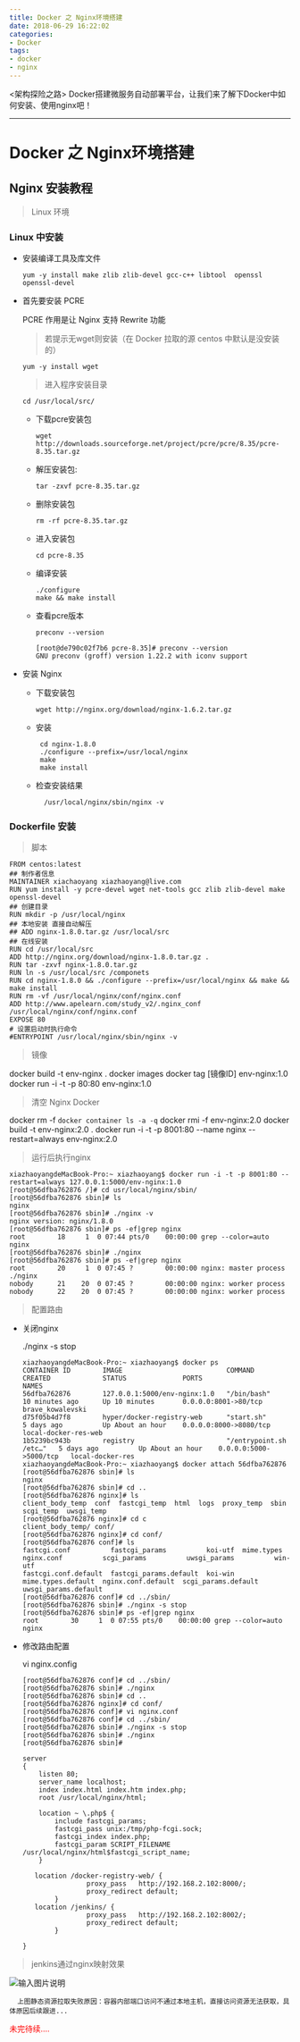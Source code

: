 ```yaml
---
title: Docker 之 Nginx环境搭建
date: 2018-06-29 16:22:02
categories:
- Docker
tags:
- docker
- nginx
---
```


<架构探险之路> Docker搭建微服务自动部署平台，让我们来了解下Docker中如何安装、使用nginx吧！

---

# Docker 之 Nginx环境搭建

## Nginx 安装教程

> Linux 环境

### Linux 中安装

-   安装编译工具及库文件

        yum -y install make zlib zlib-devel gcc-c++ libtool  openssl openssl-devel

-   首先要安装 PCRE

    PCRE 作用是让 Nginx 支持 Rewrite 功能

    > 若提示无wget则安装（在 Docker 拉取的源 centos 中默认是没安装的）

        yum -y install wget

    > 进入程序安装目录

        cd /usr/local/src/

    -   下载pcre安装包

            wget http://downloads.sourceforge.net/project/pcre/pcre/8.35/pcre-8.35.tar.gz

    -   解压安装包:

            tar -zxvf pcre-8.35.tar.gz

    -   删除安装包

            rm -rf pcre-8.35.tar.gz

    -   进入安装包

            cd pcre-8.35

    -   编译安装

            ./configure
            make && make install

    -   查看pcre版本

            preconv --version

        ```linux
        [root@de790c02f7b6 pcre-8.35]# preconv --version
        GNU preconv (groff) version 1.22.2 with iconv support
        ```

-   安装 Nginx

    -   下载安装包

            wget http://nginx.org/download/nginx-1.6.2.tar.gz

    -   安装

             cd nginx-1.8.0
             ./configure --prefix=/usr/local/nginx
             make
             make install

    -   检查安装结果

              /usr/local/nginx/sbin/nginx -v

### Dockerfile 安装

> 脚本

    FROM centos:latest
    ## 制作者信息
    MAINTAINER xiachaoyang xiazhaoyang@live.com
    RUN yum install -y pcre-devel wget net-tools gcc zlib zlib-devel make openssl-devel
    ## 创建目录
    RUN mkdir -p /usr/local/nginx
    ## 本地安装 直接自动解压
    ## ADD nginx-1.8.0.tar.gz /usr/local/src
    ## 在线安装
    RUN cd /usr/local/src
    ADD http://nginx.org/download/nginx-1.8.0.tar.gz .
    RUN tar -zxvf nginx-1.8.0.tar.gz
    RUN ln -s /usr/local/src /componets
    RUN cd nginx-1.8.0 && ./configure --prefix=/usr/local/nginx && make && make install
    RUN rm -vf /usr/local/nginx/conf/nginx.conf
    ADD http://www.apelearn.com/study_v2/.nginx_conf /usr/local/nginx/conf/nginx.conf
    EXPOSE 80
    # 设置启动时执行命令
    #ENTRYPOINT /usr/local/nginx/sbin/nginx -v

> 镜像

  docker build -t env-nginx .
  docker images
  docker tag [镜像ID] env-nginx:1.0
  docker run -i -t -p 80:80 env-nginx:1.0

> 清空 Nginx Docker

  docker rm -f `docker container ls -a -q`
  docker rmi -f env-nginx:2.0
  docker build -t env-nginx:2.0 .
  docker run -i -t -p 8001:80 --name nginx --restart=always env-nginx:2.0

> 运行后执行nginx

    xiazhaoyangdeMacBook-Pro:~ xiazhaoyang$ docker run -i -t -p 8001:80 --restart=always 127.0.0.1:5000/env-nginx:1.0
    [root@56dfba762876 /]# cd usr/local/nginx/sbin/
    [root@56dfba762876 sbin]# ls
    nginx
    [root@56dfba762876 sbin]# ./nginx -v    
    nginx version: nginx/1.8.0
    [root@56dfba762876 sbin]# ps -ef|grep nginx
    root        18     1  0 07:44 pts/0    00:00:00 grep --color=auto nginx
    [root@56dfba762876 sbin]# ./nginx
    [root@56dfba762876 sbin]# ps -ef|grep nginx
    root        20     1  0 07:45 ?        00:00:00 nginx: master process ./nginx
    nobody      21    20  0 07:45 ?        00:00:00 nginx: worker process
    nobody      22    20  0 07:45 ?        00:00:00 nginx: worker process

> 配置路由

-   关闭nginx

    ./nginx -s stop


	    xiazhaoyangdeMacBook-Pro:~ xiazhaoyang$ docker ps
	    CONTAINER ID        IMAGE                          COMMAND                  CREATED             STATUS              PORTS                    NAMES
	    56dfba762876        127.0.0.1:5000/env-nginx:1.0   "/bin/bash"              10 minutes ago      Up 10 minutes       0.0.0.0:8001->80/tcp     brave_kowalevski
	    d75f05b4d7f8        hyper/docker-registry-web      "start.sh"               5 days ago          Up About an hour    0.0.0.0:8000->8080/tcp   local-docker-res-web
	    1b5239bc943b        registry                       "/entrypoint.sh /etc…"   5 days ago          Up About an hour    0.0.0.0:5000->5000/tcp   local-docker-res
	    xiazhaoyangdeMacBook-Pro:~ xiazhaoyang$ docker attach 56dfba762876
	    [root@56dfba762876 sbin]# ls
	    nginx
	    [root@56dfba762876 sbin]# cd ..
	    [root@56dfba762876 nginx]# ls
	    client_body_temp  conf  fastcgi_temp  html  logs  proxy_temp  sbin  scgi_temp  uwsgi_temp
	    [root@56dfba762876 nginx]# cd c
	    client_body_temp/ conf/             
	    [root@56dfba762876 nginx]# cd conf/
	    [root@56dfba762876 conf]# ls
	    fastcgi.conf          fastcgi_params          koi-utf  mime.types          nginx.conf          scgi_params          uwsgi_params          win-utf
	    fastcgi.conf.default  fastcgi_params.default  koi-win  mime.types.default  nginx.conf.default  scgi_params.default  uwsgi_params.default
	    [root@56dfba762876 conf]# cd ../sbin/             
	    [root@56dfba762876 sbin]# ./nginx -s stop
	    [root@56dfba762876 sbin]# ps -ef|grep nginx
	    root        30     1  0 07:55 pts/0    00:00:00 grep --color=auto nginx

-   修改路由配置

    vi nginx.config


	    [root@56dfba762876 conf]# cd ../sbin/
	    [root@56dfba762876 sbin]# ./nginx
	    [root@56dfba762876 sbin]# cd ..
	    [root@56dfba762876 nginx]# cd conf/
	    [root@56dfba762876 conf]# vi nginx.conf
	    [root@56dfba762876 conf]# cd ../sbin/
	    [root@56dfba762876 sbin]# ./nginx -s stop
	    [root@56dfba762876 sbin]# ./nginx        
	    [root@56dfba762876 sbin]#   

	    server
	    {
	        listen 80;
	        server_name localhost;
	        index index.html index.htm index.php;
	        root /usr/local/nginx/html;

	        location ~ \.php$ {
	            include fastcgi_params;
	            fastcgi_pass unix:/tmp/php-fcgi.sock;
	            fastcgi_index index.php;
	            fastcgi_param SCRIPT_FILENAME /usr/local/nginx/html$fastcgi_script_name;
	        }

	       location /docker-registry-web/ {
	                    proxy_pass   http://192.168.2.102:8000/;
	                    proxy_redirect default;
	            }
	       location /jenkins/ {
	                    proxy_pass   http://192.168.2.102:8002/;
	                    proxy_redirect default;
	            }

	    }

  > jenkins通过nginx映射效果

  ![输入图片说明](https://images.gitee.com/uploads/images/2018/0707/173746_df2818fe_912956.png "屏幕截图.png")

      上图静态资源拉取失败原因：容器内部端口访问不通过本地主机，直接访问资源无法获取，具体原因后续跟进...

<font color='red'>未完待续....</font>  
